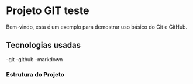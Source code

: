 # Projeto GIT teste 

Bem-vindo, esta é um exemplo para demostrar uso básico do Git e GitHub.

## Tecnologias usadas

-git
-github
-markdown

### Estrutura do Projeto 

